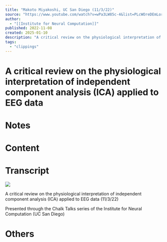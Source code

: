 ```yaml
---
title: "Makoto Miyakoshi, UC San Diego (11/3/22)"
source: "https://www.youtube.com/watch?v=wPa3LW85c-4&list=PLcWOreDEmLorZ9RZoFkUPdze2ndCdiOyt"
author:
  - "[[Institute for Neural Computation]]"
published: 2022-11-08
created: 2025-01-10
description: "A critical review on the physiological interpretation of independent component analysis (ICA) applied to EEG data (11/3/22)Presented through the Chalk Talks series of the Institute for Neural Comput"
tags:
  - "clippings"
---
```

# A critical review on the physiological interpretation of independent component analysis (ICA) applied to EEG data
# Notes
# Content 
# Transcript
![](https://www.youtube.com/watch?v=wPa3LW85c-4)  

A critical review on the physiological interpretation of independent component analysis (ICA) applied to EEG data (11/3/22)  
  
Presented through the Chalk Talks series of the Institute for Neural Computation (UC San Diego)
# Others
